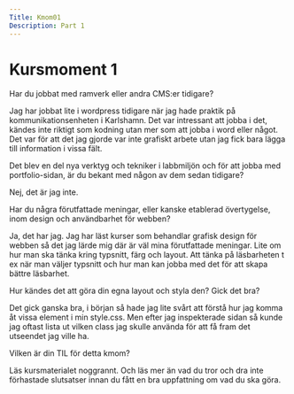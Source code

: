 ```yaml
---
Title: Kmom01
Description: Part 1
---
```


Kursmoment 1
==================

Har du jobbat med ramverk eller andra CMS:er tidigare?

Jag har jobbat lite i wordpress tidigare när jag hade praktik på kommunikationsenheten i Karlshamn. Det var intressant att jobba i det, kändes inte riktigt som kodning utan mer som att jobba i word eller något. Det var för att det jag gjorde var inte grafiskt arbete utan jag fick bara lägga till information i vissa fält.

Det blev en del nya verktyg och tekniker i labbmiljön och för att jobba med portfolio-sidan, är du bekant med någon av dem sedan tidigare?

Nej, det är jag inte. 

Har du några förutfattade meningar, eller kanske etablerad övertygelse, inom design och användbarhet för webben?

Ja, det har jag. Jag har läst kurser som behandlar grafisk design för webben så det jag lärde mig där är väl mina förutfattade meningar. Lite om hur man ska tänka kring typsnitt, färg och layout. Att tänka på läsbarheten t ex när man väljer typsnitt och hur man kan jobba med det för att skapa bättre läsbarhet. 

Hur kändes det att göra din egna layout och styla den? Gick det bra?

Det gick ganska bra, i början så hade jag lite svårt att förstå hur jag komma åt vissa element i min style.css.  Men efter jag inspekterade sidan så kunde jag oftast lista ut vilken class jag skulle använda för att få fram det utseendet jag ville ha. 

Vilken är din TIL för detta kmom?

Läs kursmaterialet noggrannt. Och läs mer än vad du tror och dra inte förhastade slutsatser innan du fått en bra uppfattning om vad du ska göra.  
